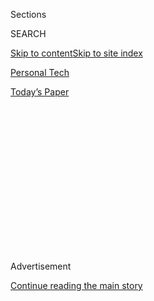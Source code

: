 <div id="app">

<div>

<div>

<div>

<div class="NYTAppHideMasthead css-1q2w90k e1suatyy0">

<div class="section css-ui9rw0 e1suatyy2">

<div class="css-eph4ug er09x8g0">

<div class="css-6n7j50">

</div>

<span class="css-1dv1kvn">Sections</span>

<div class="css-10488qs">

<span class="css-1dv1kvn">SEARCH</span>

</div>

[Skip to content](#site-content)[Skip to site index](#site-index)

</div>

<div id="masthead-section-label" class="css-1wr3we4 eaxe0e00">

[Personal
Tech](https://www.nytimes.com/section/technology/personaltech)

</div>

<div class="css-10698na e1huz5gh0">

</div>

</div>

<div id="masthead-bar-one" class="section hasLinks css-15hmgas e1csuq9d3">

<div class="css-uqyvli e1csuq9d0">

</div>

<div class="css-1uqjmks e1csuq9d1">

</div>

<div class="css-9e9ivx">

[](https://myaccount.nytimes.com/auth/login?response_type=cookie&client_id=vi)

</div>

<div class="css-1bvtpon e1csuq9d2">

[Today’s
Paper](https://www.nytimes.com/section/todayspaper)

</div>

</div>

</div>

</div>

<div data-aria-hidden="false">

<div id="site-content" data-role="main">

<div>

<div class="css-1aor85t" style="opacity:0.000000001;z-index:-1;visibility:hidden">

<div class="css-1hqnpie">

<div class="css-epjblv">

<span class="css-17xtcya">[Personal
Tech](/section/technology/personaltech)</span><span class="css-x15j1o">|</span><span class="css-fwqvlz">I
Tried to Make My Dog an Instagram Celebrity. I
Failed.</span>

</div>

<div class="css-k008qs">

<div class="css-1iwv8en">

<span class="css-18z7m18"></span>

<div>

</div>

</div>

<span class="css-1n6z4y">https://nyti.ms/2E0ebRn</span>

<div class="css-1705lsu">

<div class="css-4xjgmj">

<div class="css-4skfbu" data-role="toolbar" data-aria-label="Social Media Share buttons, Save button, and Comments Panel with current comment count" data-testid="share-tools">

  - 
  - 
  - 
  - 
    
    <div class="css-6n7j50">
    
    </div>

  - 
  - 

</div>

</div>

</div>

</div>

</div>

</div>

<div id="NYT_TOP_BANNER_REGION" class="css-13pd83m">

</div>

<div id="top-wrapper" class="css-1sy8kpn">

<div id="top-slug" class="css-l9onyx">

Advertisement

</div>

[Continue reading the main
story](#after-top)

<div class="ad top-wrapper" style="text-align:center;height:100%;display:block;min-height:250px">

<div id="top" class="place-ad" data-position="top" data-size-key="top">

</div>

</div>

<div id="after-top">

</div>

</div>

<div>

<div id="sponsor-wrapper" class="css-1hyfx7x">

<div id="sponsor-slug" class="css-19vbshk">

Supported by

</div>

[Continue reading the main
story](#after-sponsor)

<div id="sponsor" class="ad sponsor-wrapper" style="text-align:center;height:100%;display:block">

</div>

<div id="after-sponsor">

</div>

</div>

<div class="css-186x18t">

Tech Fix

</div>

<div class="css-1vkm6nb ehdk2mb0">

# I Tried to Make My Dog an Instagram Celebrity. I Failed.

</div>

<div class="css-18e8msd">

<div class="css-vp77d3 epjyd6m0">

<div class="css-hus3qt ey68jwv0" data-aria-hidden="true">

[![Brian X.
Chen](https://static01.nyt.com/images/2018/02/16/multimedia/author-brian-x-chen/author-brian-x-chen-thumbLarge.jpg
"Brian X. Chen")](https://www.nytimes.com/by/brian-x-chen)

</div>

<div class="css-1baulvz">

By [<span class="css-1baulvz last-byline" itemprop="name">Brian X.
Chen</span>](https://www.nytimes.com/by/brian-x-chen)

</div>

</div>

  - Dec. 5,
    2018

  - 
    
    <div class="css-4xjgmj">
    
    <div class="css-d8bdto" data-role="toolbar" data-aria-label="Social Media Share buttons, Save button, and Comments Panel with current comment count" data-testid="share-tools">
    
      - 
      - 
      - 
      - 
        
        <div class="css-6n7j50">
        
        </div>
    
      - 
      - 
    
    </div>
    
    </div>

</div>

</div>

<div class="section meteredContent css-1r7ky0e" name="articleBody" itemprop="articleBody">

<div class="css-1fanzo5 StoryBodyCompanionColumn">

<div class="css-53u6y8">

Last spring, I started an Instagram account that featured my dog, Max,
trying to eat my home-cooked meals. I was confident it would be an
overnight sensation.

</div>

</div>

<div class="css-yp7nq2 eyr2lxc0">

> 

</div>

<div class="css-1fanzo5 StoryBodyCompanionColumn">

<div class="css-53u6y8">

Foodies and corgi lovers, after all, are two of the biggest audiences on
the photo-sharing site. Combining the two, I jokingly told my
colleagues, would be my ticket to early retirement (or, at the very
least, some free kibble).

I did all the homework. I heeded advice posted on the web from
internet-famous dog owners and social media mavens: Find a shtick,
publish your posts at strategic times, craft funny captions and engage
with your audience. I even invited a professional photographer over for
a consultation.

</div>

</div>

<div class="css-1fanzo5 StoryBodyCompanionColumn">

<div class="css-53u6y8">

Yet about four months and 70 Instagram posts later,
[@cookingwithfatmax](https://www.instagram.com/cookingwithfatmax/) is
far from stardom. Despite how cute Max looked or how plump my [steamed
pork buns](https://www.instagram.com/p/BoIGsugAUpt/) appeared, the
account stagnated at roughly 300 followers. Max’s “likes” plateaued at
an average of about 60. No sponsorship offers appeared in my inbox.

So I turned to some obscure marketing blogs that suggested a simpler
path: Buy some bots, otherwise known as fake followers, to make the
account look more attractive to real people and to help expand an
audience. I bought 2,500 bot followers and waited for the likes to pour
in and the audience to swell.

To my surprise, Max became even less popular. His number of followers
hemorrhaged, presumably because Instagram purged many of the phony
accounts. The average number of likes on the posts dipped to about 45.

This week, I asked Ahalogy, a marketing technology business in
Cincinnati, for a reality check.

“You just can’t be an overnight success,” said Bob Gilbreath, who leads
Ahalogy. “This is a real job that takes a lot of effort. Stay at it with
several posts a day, several ideas, and build relationships.”

Above all, he said, “no shortcuts.”

In the end, the experiment bore less fruit than my past exploits, like
[renting out an
Airbnb](https://www.nytimes.com/2017/01/11/technology/personaltech/the-guide-to-being-an-airbnb-superhost.html)
or buying
[cryptocurrency](https://www.nytimes.com/2018/08/20/technology/cryptocurrency-investor-losses.html).
Becoming an influencer on Instagram was more challenging than I had ever
imagined. Here’s what I learned.

</div>

</div>

<div class="css-1fanzo5 StoryBodyCompanionColumn">

<div class="css-53u6y8">

## Instagram is brutally competitive.

</div>

</div>

<div class="css-cfo9c3">

</div>

<div class="css-1fanzo5 StoryBodyCompanionColumn">

<div class="css-53u6y8">

One tip echoed by many Instagram marketing blogs was to become noticed
by influencers, or accounts that were already popular, in the hope that
they would spread the word about my food-obsessed dog.

So whenever I had the opportunity, I called out influencers. When my
partner and I made dishes from recipes by well-known foodies, like
[Maangchi](https://www.youtube.com/user/Maangchi), the eccentric YouTube
star who is famous for her Korean cooking show, we credited her and
others for their recipes in the captions.

Maangchi eventually posted a comment on a photo of Max with a paw rested
next to a bowl of kimchi: “Good looking dog\! Looks very smart\!” But
that didn’t do much for making Max more popular.

Could it be that the photos were not good enough? I invited a
professional photographer, RC Rivera, over for an assessment. His
advice: Try photographing the pup and food with creative angles and more
postproduction. Also, use visual aids like props and dog clothing. As a
last resort, consider buying a fancy camera like a DSLR or hiring a
social media agent who specializes in doggy influencers, he said.

</div>

</div>

<div class="css-cfo9c3">

</div>

<div class="css-1fanzo5 StoryBodyCompanionColumn">

<div class="css-53u6y8">

I did more than listen. I began incorporating an avocado-shaped pillow
as a prop and shooting Max and the food from different angles. I
refrained from hiring an agent or splurging on a professional camera,
largely because I am cheap, and instead upgraded my lighting with a [$15
work light](https://www.youtube.com/watch?v=rnFmBzVTtRs) from a hardware
store.

</div>

</div>

<div class="css-1fanzo5 StoryBodyCompanionColumn">

<div class="css-53u6y8">

Still, Max’s following did not grow.

## Bots can backfire.

Another tip that came up frequently was to buy fake followers. The
premise: The only good time to buy followers is when you are small and
just getting started, because accounts with medium-size followings look
more attractive and thus could persuade people to follow you.

In other words, people find comfort in conformity.

</div>

</div>

![<span class="css-16f3y1r e13ogyst0">Many of the new followers to shown
here are bot
accounts.</span>](https://static01.nyt.com/images/2018/12/05/autossell/Screen-Shot-2018-12-05-at-6/Screen-Shot-2018-12-05-at-6-superJumbo.jpg)

<div class="css-1fanzo5 StoryBodyCompanionColumn">

<div class="css-53u6y8">

This made sense to me, so I sent $19 via PayPal to Social10X, a site
that offers services to improve your social media presence, and bought a
package of 2,500 followers. The followers on Max’s account quickly grew,
an experience that was as eerie as it was satisfying. I visited some of
the followers’ profiles. Many of them looked like real people.

Max’s followers ultimately jumped to about 3,000 from 300. But his
average number of likes fell. The bots themselves did not give my posts
more likes — it turned out if you wanted artificial likes, you had to
pay extra for a separate package.

Social10X did not respond to a request for comment.

Mr. Gilbreath of Ahalogy, which helps [brands ferret out influencers
with fake
followers](https://www.nytimes.com/2018/03/12/business/media/instagram-bots.html),
said that generally, bots worked in two different ways: Some are phony
accounts that have copied all the content from real people’s profiles,
and others are actual people who are part of a so-called follower
exchange program, in which they agree to follow people in exchange for
being followed back.

Buying followers is against Instagram’s community guidelines. Last
month, the company
[announced](https://instagram-press.com/blog/2018/11/19/reducing-inauthentic-activity-on-instagram/)
that it would remove activity generated by third parties that inflated
engagement, including likes and follows. Instagram said in a statement
that it blocks millions of fake accounts at registration every day.

“Fraudulent activity is bad for everyone on Instagram,” said the
company, which is owned by Facebook. “We have a strong incentive to
prevent people from spreading spam and low-quality content.”

</div>

</div>

<div class="css-1fanzo5 StoryBodyCompanionColumn">

<div class="css-53u6y8">

## You can’t make people love you.

</div>

</div>

<div class="css-cfo9c3">

</div>

<div class="css-1fanzo5 StoryBodyCompanionColumn">

<div class="css-53u6y8">

One legitimate way to lure followers is to get exposure to a wide
audience. A primary method is to embed photos with hashtags, or keywords
after the pound symbol, such as \#cutedog. If people look up the hashtag
\#cutedog, they might stumble upon a slow-motion video of Max gobbling
up a piece of Thanksgiving turkey.

Another way to reach new audiences is to pay for an ad on Instagram. On
an Instagram post, you can click the Promote button and then select the
demographic you are targeting and the number of days you want the ad to
run.

I tried both approaches. I experimented with dozens of hashtags,
including extremely popular ones like \#chinesefood, \#dogsofinstagram
and \#yummy, as well as less popular tags like \#californiadog, \#beefy
and \#meatsweats. But this didn’t do much.

I also paid $24 for a weeklong promotion of Max smiling beside a bowl of
squid-ink pasta. The photo reached 5,165 people, but the campaign gained
only 11 new followers for the account. I essentially paid about $2 a
follower.

Mr. Gilbreath shared Max’s Instagram profile with members of his
marketing team at Ahalogy. They offered tough feedback.

“We think the recipe focus plus dog idea is confusing and probably
splits the audience in a way you don’t want,” they told me. “Animal
lovers would be turned off by the recipe content and foodies aren’t
going to be impressed by the imagery or haphazard dog integration.”

</div>

</div>

<div class="css-1fanzo5 StoryBodyCompanionColumn">

<div class="css-53u6y8">

In other words, the entire concept of @cookingwithfatmax may have been
flawed to begin with. I was humbled.

While walking Max one morning, I shared the feedback with my partner,
the real brains behind most of the dishes we cook.

“I think it’s just too late for us to get into this game,” I said. “I
think there are too many doggy influencers on Instagram.”

“It just seems that the field is too professionalized,” she replied. “To
get in you need fancy cameras, lights, friends who are influencers and a
doggy agent?”

This was all beginning to feel too serious for an Instagram account that
started as a silly project documenting our love for dogs and food. We
agreed to keep publishing @cookingwithfatmax but to stop trying to make
our corgi an influencer. We also agreed to never buy ads or bots again.

Max, of course, is still a big winner from all of this — he gets to
taste our food. Next up on the menu: steamed fish.

</div>

</div>

</div>

<div>

</div>

<div>

</div>

<div>

</div>

<div>

<div id="bottom-wrapper" class="css-1ede5it">

<div id="bottom-slug" class="css-l9onyx">

Advertisement

</div>

[Continue reading the main
story](#after-bottom)

<div id="bottom" class="ad bottom-wrapper" style="text-align:center;height:100%;display:block;min-height:90px">

</div>

<div id="after-bottom">

</div>

</div>

</div>

</div>

</div>

## Site Index

<div>

</div>

## Site Information Navigation

  - [© <span>2020</span> <span>The New York Times
    Company</span>](https://help.nytimes.com/hc/en-us/articles/115014792127-Copyright-notice)

<!-- end list -->

  - [NYTCo](https://www.nytco.com/)
  - [Contact
    Us](https://help.nytimes.com/hc/en-us/articles/115015385887-Contact-Us)
  - [Work with us](https://www.nytco.com/careers/)
  - [Advertise](https://nytmediakit.com/)
  - [T Brand Studio](http://www.tbrandstudio.com/)
  - [Your Ad
    Choices](https://www.nytimes.com/privacy/cookie-policy#how-do-i-manage-trackers)
  - [Privacy](https://www.nytimes.com/privacy)
  - [Terms of
    Service](https://help.nytimes.com/hc/en-us/articles/115014893428-Terms-of-service)
  - [Terms of
    Sale](https://help.nytimes.com/hc/en-us/articles/115014893968-Terms-of-sale)
  - [Site
    Map](https://spiderbites.nytimes.com)
  - [Help](https://help.nytimes.com/hc/en-us)
  - [Subscriptions](https://www.nytimes.com/subscription?campaignId=37WXW)

</div>

</div>

</div>

</div>
